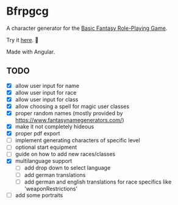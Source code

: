# Bfrpgcg

A character generator for the [Basic Fantasy Role-Playing Game](https://basicfantasy.org).

Try it [here](https://md2501.github.io/bfrpgcg). 🐉

Made with Angular.

## TODO
- [x] allow user input for name  
- [x] allow user input for race  
- [x] allow user input for class  
- [x] allow choosing a spell for magic user classes
- [x] proper random names (mostly provided by https://www.fantasynamegenerators.com/)
- [x] make it not completely hideous  
- [x] proper pdf export  
- [ ] implement generating characters of specific level
- [ ] optional start equipment  
- [ ] guide on how to add new races/classes  
- [x] multilanguage support  
  - [ ] add drop down to select language
  - [ ] add german translations
  - [ ] add german and english translations for race specifics like 'weaponRestrictions'
- [ ] add some portraits